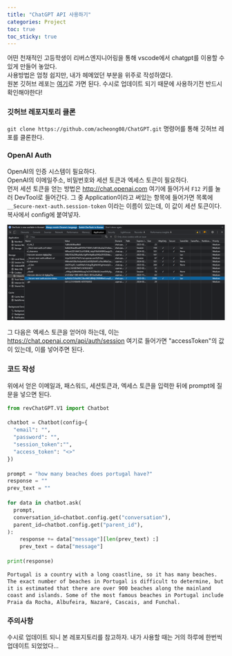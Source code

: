 ```yaml
---
title: "ChatGPT API 사용하기"
categories: Project
toc: true
toc_sticky: true
---
```


어떤 천재적인 고등학생이 리버스엔지니어링을 통해 vscode에서 chatgpt를 이용할 수 있게 만들어 놓았다.  
사용방법은 엄청 쉽지만, 내가 헤메었던 부분을 위주로 작성하였다.  
원본 깃허브 레포는 [여기](https://github.com/acheong08/ChatGPT)로 가면 된다. 수시로 업데이트 되기 때문에 사용하기전 반드시 확인해야한다!


### 깃허브 레포지토리 클론
`git clone https://github.com/acheong08/ChatGPT.git` 명령어를 통해 깃허브 레포를 클론한다.

### OpenAI Auth
OpenAI의 인증 시스템이 필요하다.  
OpenAI의 이메일주소, 비밀번호와 세션 토큰과 엑세스 토큰이 필요하다.  
먼저 세션 토큰을 얻는 방법은 http://chat.openai.com 여기에 들어가서 `F12` 키를 눌러 DevTool로 들어간다. 그 중 Application이라고 써있는 항목에 들어가면 목록에 `__Secure-next-auth.session-token` 이라는 이름이 있는데, 이 값이 세션 토큰이다. 복사에서 config에 붙여넣자.  

![png](/assets/images/Project/session_token.png)  

그 다음은 엑세스 토큰을 얻어야 하는데, 이는 https://chat.openai.com/api/auth/session 여기로 들어가면 "accessToken"의 값이 있는데, 이를 넣어주면 된다.

### 코드 작성
위에서 얻은 이메일과, 패스워드, 세션토큰과, 엑세스 토큰을 입력한 뒤에 prompt에 질문을 넣으면 된다.  


```python
from revChatGPT.V1 import Chatbot

chatbot = Chatbot(config={
  "email": "",
  "password": "",
  "session_token":"",
  "access_token": "<>"
})

prompt = "how many beaches does portugal have?"
response = ""
prev_text = "" 

for data in chatbot.ask(
  prompt,
  conversation_id=chatbot.config.get("conversation"),
  parent_id=chatbot.config.get("parent_id"),
):
    response += data["message"][len(prev_text) :]
    prev_text = data["message"] 

print(response) 
```

    Portugal is a country with a long coastline, so it has many beaches. The exact number of beaches in Portugal is difficult to determine, but it is estimated that there are over 900 beaches along the mainland coast and islands. Some of the most famous beaches in Portugal include Praia da Rocha, Albufeira, Nazaré, Cascais, and Funchal.
    

### 주의사항
수시로 업데이트 되니 본 레포지토리를 참고하자. 내가 사용할 때는 거의 하루에 한번씩 업데이트 되었었다...
